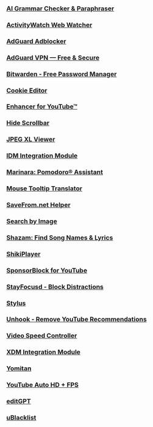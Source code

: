 ### [AI Grammar Checker & Paraphraser](https://chromewebstore.google.com/detail/ai-grammar-checker-paraph/oldceeleldhonbafppcapldpdifcinji)
### [ActivityWatch Web Watcher](https://chromewebstore.google.com/detail/activitywatch-web-watcher/nglaklhklhcoonedhgnpgddginnjdadi)
### [AdGuard Adblocker](https://chromewebstore.google.com/detail/adguard-adblocker/bgnkhhnnamicmpeenaelnjfhikgbkllg)
### [AdGuard VPN — Free & Secure](https://chromewebstore.google.com/detail/adguard-vpn-%E2%80%94-free-secure/hhdobjgopfphlmjbmnpglhfcgppchgje)
### [Bitwarden - Free Password Manager](https://chromewebstore.google.com/detail/bitwarden-free-password-m/nngceckbapebfimnlniiiahkandclblb)
### [Cookie Editor](https://chromewebstore.google.com/detail/cookie-editor/hlkenndednhfkekhgcdicdfddnkalmdm)
### [Enhancer for YouTube™](https://chromewebstore.google.com/detail/enhancer-for-youtube/ponfpcnoihfmfllpaingbgckeeldkhle)
### [Hide Scrollbar](https://chromewebstore.google.com/detail/hide-scrollbar/mljepckcnbghmcdmaebjhejiplcngbkm)
### [JPEG XL Viewer](https://chromewebstore.google.com/detail/jpeg-xl-viewer/bkhdlfmkaenamnlbpdfplekldlnghchp)
### [IDM Integration Module](https://www.internetdownloadmanager.com/)
### [Marinara: Pomodoro® Assistant](https://chromewebstore.google.com/detail/marinara-pomodoro%C2%AE-assist/lojgmehidjdhhbmpjfamhpkpodfcodef)
### [Mouse Tooltip Translator](https://chromewebstore.google.com/detail/mouse-tooltip-translator/hmigninkgibhdckiaphhmbgcghochdjc)
### [SaveFrom.net Helper](https://chromewebstore.google.com/detail/savefromnet-helper/akncjgblpooaigmieecjiigaebgblnaj)
### [Search by Image](https://chromewebstore.google.com/detail/search-by-image/cnojnbdhbhnkbcieeekonklommdnndci)
### [Shazam: Find Song Names & Lyrics](https://chromewebstore.google.com/detail/shazam-find-song-names-fr/mmioliijnhnoblpgimnlajmefafdfilb)
### [ShikiPlayer](https://chromewebstore.google.com/detail/shikiplayer/eakchahkjhemjdlglfffpjiabeamppof)
### [SponsorBlock for YouTube](https://chromewebstore.google.com/detail/sponsorblock-for-youtube/mnjggcdmjocbbbhaepdhchncahnbgone)
### [StayFocusd - Block Distractions](https://chromewebstore.google.com/detail/stayfocusd-block-distract/laankejkbhbdhmipfmgcngdelahlfoji)
### [Stylus](https://chromewebstore.google.com/detail/stylus/clngdbkpkpeebahjckkjfobafhncgmne)
### [Unhook - Remove YouTube Recommendations](https://chromewebstore.google.com/detail/unhook-remove-youtube-rec/khncfooichmfjbepaaaebmommgaepoid)
### [Video Speed Controller](https://chromewebstore.google.com/detail/video-speed-controller/nffaoalbilbmmfgbnbgppjihopabppdk)
### [XDM Integration Module](https://xtremedownloadmanager.com/)
### [Yomitan](https://chromewebstore.google.com/detail/yomitan/likgccmbimhjbgkjambclfkhldnlhbnn)
### [YouTube Auto HD + FPS](https://chromewebstore.google.com/detail/youtube-auto-hd-+-fps/fcphghnknhkimeagdglkljinmpbagone)
### [editGPT](https://chromewebstore.google.com/detail/editgpt/mognjodfeldknhobgbnkoomipkmlnnhk)
### [uBlacklist](https://chromewebstore.google.com/detail/ublacklist/pncfbmialoiaghdehhbnbhkkgmjanfhe)
